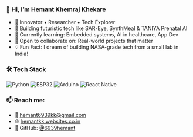 

<!---
6939hemant/6939hemant is a ✨ special ✨ repository because its `README.md` (this file) appears on your GitHub profile.
You can click the Preview link to take a look at your changes.
--->
### 👋 Hi, I’m Hemant Khemraj Khekare

- 🔬 Innovator • Researcher • Tech Explorer
- 🧠 Building futuristic tech like SAR-Eye, SynthMeal & TANIYA Prenatal AI
- 🔭 Currently learning: Embedded systems, AI in healthcare, App Dev
- 🤝 Open to collaborate on: Real-world projects that matter
- 💡 Fun Fact: I dream of building NASA-grade tech from a small lab in India!

### 🛠️ Tech Stack
![Python](https://img.shields.io/badge/Python-3776AB?style=flat&logo=python&logoColor=white)
![ESP32](https://img.shields.io/badge/ESP32-Microcontroller-blue)
![Arduino](https://img.shields.io/badge/Arduino-00979D?style=flat&logo=arduino&logoColor=white)
![React Native](https://img.shields.io/badge/React_Native-20232A?style=flat&logo=react&logoColor=61DAFB)

### 📫 Reach me:
- 💌 hemant6939kk@gmail.com
- 🌐 [hemantkk.websites.co.in](https://hemantkk.websites.co.in)
- 🐙 GitHub: [@6939hemant](https://github.com/6939hemant)